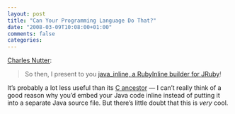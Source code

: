 ```yaml
---
layout: post
title: "Can Your Programming Language Do That?"
date: "2008-03-09T10:08:00+01:00"
comments: false
categories: 
---
```


<p><a href="http://headius.blogspot.com/2008/03/rubyinline-for-jruby-easy.html">Charles Nutter</a>:</p>

<blockquote>
<p>So then, I present to you <a href="http://jruby-extras.rubyforge.org/svn/trunk/java_inline/lib/java_inline.rb">java_inline, a RubyInline builder for JRuby</a>!</p>
</blockquote>

<p>It&#8217;s probably a lot less useful than its <a href="http://www.zenspider.com/ZSS/Products/RubyInline/">C ancestor</a> &#8212; I can&#8217;t really think of a good reason why you&#8217;d embed your Java code inline instead of putting it into a separate Java source file. But there&#8217;s little doubt that this is <em>very</em> cool.</p>


